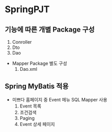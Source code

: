 # SpringPJT

## 기능에 따른 개별 Package 구성
1. Conroller
2. Dto
3. Dao
- Mapper Package 별도 구성
   1. Dao.xml

   
## Spring MyBatis 적용
- 미쁘다 홈페이지 중 Event 메뉴 SQL Mapper 사용
   1. Event 목록
   2. 조건검색
   3. Paging
   4. Event 상세 페이지
     
